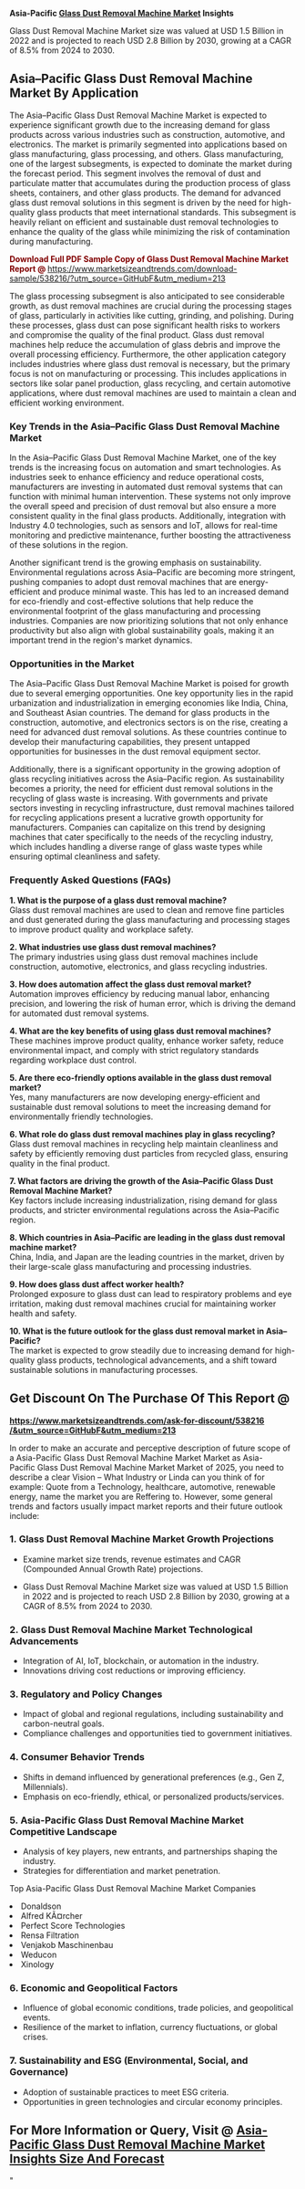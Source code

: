 <p><strong>Asia-Pacific&nbsp;<a href=""https://www.marketsizeandtrends.com/download-sample/538216/&amp;utm_source=GitHubF&amp;utm_medium=213"">Glass Dust Removal Machine Market</a> Insights</strong></p><p>Glass Dust Removal Machine Market size was valued at USD 1.5 Billion in 2022 and is projected to reach USD 2.8 Billion by 2030, growing at a CAGR of 8.5% from 2024 to 2030.</p><p><h2>Asia–Pacific Glass Dust Removal Machine Market By Application</h2><p>The Asia–Pacific Glass Dust Removal Machine Market is expected to experience significant growth due to the increasing demand for glass products across various industries such as construction, automotive, and electronics. The market is primarily segmented into applications based on glass manufacturing, glass processing, and others. Glass manufacturing, one of the largest subsegments, is expected to dominate the market during the forecast period. This segment involves the removal of dust and particulate matter that accumulates during the production process of glass sheets, containers, and other glass products. The demand for advanced glass dust removal solutions in this segment is driven by the need for high-quality glass products that meet international standards. This subsegment is heavily reliant on efficient and sustainable dust removal technologies to enhance the quality of the glass while minimizing the risk of contamination during manufacturing.<p><strong><span style="color: #800000;">Download Full PDF Sample Copy of Glass Dust Removal Machine Market Report @</span>&nbsp;</strong><a href="https://www.marketsizeandtrends.com/download-sample/538216/?utm_source=GitHubF&amp;utm_medium=213" target="_blank">https://www.marketsizeandtrends.com/download-sample/538216/?utm_source=GitHubF&amp;utm_medium=213</a></p>The glass processing subsegment is also anticipated to see considerable growth, as dust removal machines are crucial during the processing stages of glass, particularly in activities like cutting, grinding, and polishing. During these processes, glass dust can pose significant health risks to workers and compromise the quality of the final product. Glass dust removal machines help reduce the accumulation of glass debris and improve the overall processing efficiency. Furthermore, the other application category includes industries where glass dust removal is necessary, but the primary focus is not on manufacturing or processing. This includes applications in sectors like solar panel production, glass recycling, and certain automotive applications, where dust removal machines are used to maintain a clean and efficient working environment.<h3>Key Trends in the Asia–Pacific Glass Dust Removal Machine Market</h3><p>In the Asia–Pacific Glass Dust Removal Machine Market, one of the key trends is the increasing focus on automation and smart technologies. As industries seek to enhance efficiency and reduce operational costs, manufacturers are investing in automated dust removal systems that can function with minimal human intervention. These systems not only improve the overall speed and precision of dust removal but also ensure a more consistent quality in the final glass products. Additionally, integration with Industry 4.0 technologies, such as sensors and IoT, allows for real-time monitoring and predictive maintenance, further boosting the attractiveness of these solutions in the region.</p><p>Another significant trend is the growing emphasis on sustainability. Environmental regulations across Asia–Pacific are becoming more stringent, pushing companies to adopt dust removal machines that are energy-efficient and produce minimal waste. This has led to an increased demand for eco-friendly and cost-effective solutions that help reduce the environmental footprint of the glass manufacturing and processing industries. Companies are now prioritizing solutions that not only enhance productivity but also align with global sustainability goals, making it an important trend in the region's market dynamics.</p><h3>Opportunities in the Market</h3><p>The Asia–Pacific Glass Dust Removal Machine Market is poised for growth due to several emerging opportunities. One key opportunity lies in the rapid urbanization and industrialization in emerging economies like India, China, and Southeast Asian countries. The demand for glass products in the construction, automotive, and electronics sectors is on the rise, creating a need for advanced dust removal solutions. As these countries continue to develop their manufacturing capabilities, they present untapped opportunities for businesses in the dust removal equipment sector.</p><p>Additionally, there is a significant opportunity in the growing adoption of glass recycling initiatives across the Asia–Pacific region. As sustainability becomes a priority, the need for efficient dust removal solutions in the recycling of glass waste is increasing. With governments and private sectors investing in recycling infrastructure, dust removal machines tailored for recycling applications present a lucrative growth opportunity for manufacturers. Companies can capitalize on this trend by designing machines that cater specifically to the needs of the recycling industry, which includes handling a diverse range of glass waste types while ensuring optimal cleanliness and safety.</p><h3>Frequently Asked Questions (FAQs)</h3><p><strong>1. What is the purpose of a glass dust removal machine?</strong><br>Glass dust removal machines are used to clean and remove fine particles and dust generated during the glass manufacturing and processing stages to improve product quality and workplace safety.</p><p><strong>2. What industries use glass dust removal machines?</strong><br>The primary industries using glass dust removal machines include construction, automotive, electronics, and glass recycling industries.</p><p><strong>3. How does automation affect the glass dust removal market?</strong><br>Automation improves efficiency by reducing manual labor, enhancing precision, and lowering the risk of human error, which is driving the demand for automated dust removal systems.</p><p><strong>4. What are the key benefits of using glass dust removal machines?</strong><br>These machines improve product quality, enhance worker safety, reduce environmental impact, and comply with strict regulatory standards regarding workplace dust control.</p><p><strong>5. Are there eco-friendly options available in the glass dust removal market?</strong><br>Yes, many manufacturers are now developing energy-efficient and sustainable dust removal solutions to meet the increasing demand for environmentally friendly technologies.</p><p><strong>6. What role do glass dust removal machines play in glass recycling?</strong><br>Glass dust removal machines in recycling help maintain cleanliness and safety by efficiently removing dust particles from recycled glass, ensuring quality in the final product.</p><p><strong>7. What factors are driving the growth of the Asia–Pacific Glass Dust Removal Machine Market?</strong><br>Key factors include increasing industrialization, rising demand for glass products, and stricter environmental regulations across the Asia–Pacific region.</p><p><strong>8. Which countries in Asia–Pacific are leading in the glass dust removal machine market?</strong><br>China, India, and Japan are the leading countries in the market, driven by their large-scale glass manufacturing and processing industries.</p><p><strong>9. How does glass dust affect worker health?</strong><br>Prolonged exposure to glass dust can lead to respiratory problems and eye irritation, making dust removal machines crucial for maintaining worker health and safety.</p><p><strong>10. What is the future outlook for the glass dust removal market in Asia–Pacific?</strong><br>The market is expected to grow steadily due to increasing demand for high-quality glass products, technological advancements, and a shift toward sustainable solutions in manufacturing processes.</p></p><h2><strong>Get Discount On The Purchase Of This Report @&nbsp;</strong></h2><p><strong><a href=""https://www.marketsizeandtrends.com/ask-for-discount/538216/&amp;utm_source=GitHubF&amp;utm_medium=213"" target=""_blank"">https://www.marketsizeandtrends.com/ask-for-discount/538216<br />/&amp;utm_source=GitHubF&amp;utm_medium=213</a></strong></p><p>In order to make an accurate and perceptive description of future scope of a Asia-Pacific&nbsp;Glass Dust Removal Machine Market Market as Asia-Pacific&nbsp;Glass Dust Removal Machine Market Market of 2025, you need to describe a clear Vision &ndash; What Industry or Linda can you think of for example: Quote from a Technology, healthcare, automotive, renewable energy, name the market you are Reffering to. However, some general trends and factors usually impact market reports and their future outlook include:</p><h3>1.&nbsp;<strong>Glass Dust Removal Machine Market Growth Projections</strong></h3><ul><li>Examine market size trends, revenue estimates and CAGR (Compounded Annual Growth Rate) projections.</li><li><p>Glass Dust Removal Machine Market size was valued at USD 1.5 Billion in 2022 and is projected to reach USD 2.8 Billion by 2030, growing at a CAGR of 8.5% from 2024 to 2030.</p></li></ul><h3>2.&nbsp;<strong>Glass Dust Removal Machine Market Technological Advancements</strong></h3><ul><li>Integration of AI, IoT, blockchain, or automation in the industry.</li><li>Innovations driving cost reductions or improving efficiency.</li></ul><h3>3.&nbsp;<strong>Regulatory and Policy Changes</strong></h3><ul><li>Impact of global and regional regulations, including sustainability and carbon-neutral goals.</li><li>Compliance challenges and opportunities tied to government initiatives.</li></ul><h3>4.&nbsp;<strong>Consumer Behavior Trends</strong></h3><ul><li>Shifts in demand influenced by generational preferences (e.g., Gen Z, Millennials).</li><li>Emphasis on eco-friendly, ethical, or personalized products/services.</li></ul><h3>5.&nbsp;<strong>Asia-Pacific Glass Dust Removal Machine Market Competitive Landscape</strong></h3><ul><li>Analysis of key players, new entrants, and partnerships shaping the industry.</li><li>Strategies for differentiation and market penetration.</li></ul><p data-pm-slice=""1 1 []"">Top Asia-Pacific Glass Dust Removal Machine Market Companies</p><div data-test-id=""""><p><li>Donaldson</li><li> Alfred KÃ¤rcher</li><li> Perfect Score Technologies</li><li> Rensa Filtration</li><li> Venjakob Maschinenbau</li><li> Weducon</li><li> Xinology</li></p></div><h3>6.&nbsp;<strong>Economic and Geopolitical Factors</strong></h3><ul><li>Influence of global economic conditions, trade policies, and geopolitical events.</li><li>Resilience of the market to inflation, currency fluctuations, or global crises.</li></ul><h3>7.&nbsp;<strong>Sustainability and ESG (Environmental, Social, and Governance)</strong></h3><ul><li>Adoption of sustainable practices to meet ESG criteria.</li><li>Opportunities in green technologies and circular economy principles.</li></ul><h2><strong>For More Information or Query, Visit @&nbsp;</strong><a href=""https://www.verifiedmarketreports.com/product/glass-dust-removal-machine-market/"" target=""_blank"">Asia-Pacific Glass Dust Removal Machine Market Insights Size And Forecast</a></h2>"
